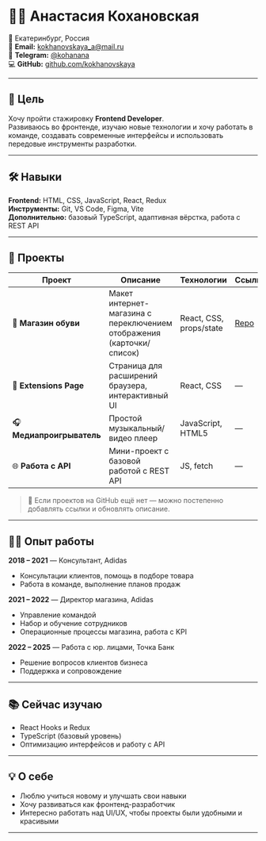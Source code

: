# 👩‍💻 Анастасия Кохановская

📍 Екатеринбург, Россия  
📧 **Email:** [kokhanovskaya_a@mail.ru](mailto:kokhanovskaya_a@mail.ru)  
💬 **Telegram:** [@kohanana](https://t.me/kohanana)  
💻 **GitHub:** [github.com/kokhanovskaya](https://github.com/kokhanovskaya)

---

## 🎯 Цель

Хочу пройти стажировку **Frontend Developer**.  
Развиваюсь во фронтенде, изучаю новые технологии и хочу работать в команде, создавать современные интерфейсы и использовать передовые инструменты разработки.

---

## 🛠️ Навыки

**Frontend:** HTML, CSS, JavaScript, React, Redux  
**Инструменты:** Git, VS Code, Figma, Vite  
**Дополнительно:** базовый TypeScript, адаптивная вёрстка, работа с REST API

---

## 📂 Проекты

| Проект                    | Описание                                                              | Технологии              | Ссылки                                             |
| ------------------------- | --------------------------------------------------------------------- | ----------------------- | -------------------------------------------------- |
| 🥿 **Магазин обуви**      | Макет интернет-магазина с переключением отображения (карточки/список) | React, CSS, props/state | [Repo](https://github.com/kokhanovskaya/your-repo) |
| 🧩 **Extensions Page**    | Страница для расширений браузера, интерактивный UI                    | React, CSS              | —                                                  |
| 🎧 **Медиапроигрыватель** | Простой музыкальный/видео плеер                                       | JavaScript, HTML5       | —                                                  |
| 🌐 **Работа с API**       | Мини-проект с базовой работой с REST API                              | JS, fetch               | —                                                  |

> 🔧 Если проектов на GitHub ещё нет — можно постепенно добавлять ссылки и обновлять описание.

---

## 👩‍💼 Опыт работы

**2018 – 2021** — Консультант, Adidas

- Консультации клиентов, помощь в подборе товара
- Работа в команде, выполнение планов продаж

**2021 – 2022** — Директор магазина, Adidas

- Управление командой
- Набор и обучение сотрудников
- Операционные процессы магазина, работа с KPI

**2022 – 2025** — Работа с юр. лицами, Точка Банк

- Решение вопросов клиентов бизнеса
- Поддержка и сопровождение

---

## 📚 Сейчас изучаю

- React Hooks и Redux
- TypeScript (базовый уровень)
- Оптимизацию интерфейсов и работу с API

---

## 💡 О себе

- Люблю учиться новому и улучшать свои навыки
- Хочу развиваться как фронтенд-разработчик
- Интересно работать над UI/UX, чтобы проекты были удобными и красивыми

---
